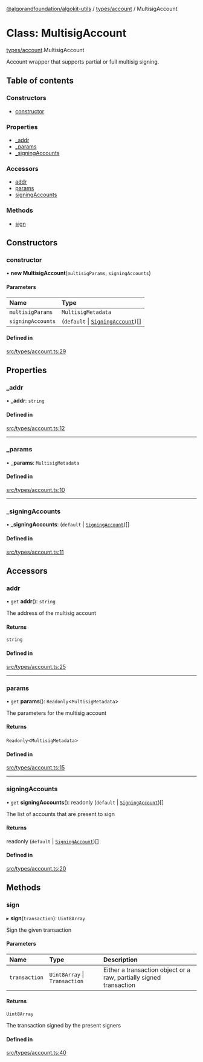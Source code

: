 [@algorandfoundation/algokit-utils](../README.md) / [types/account](../modules/types_account.md) / MultisigAccount

# Class: MultisigAccount

[types/account](../modules/types_account.md).MultisigAccount

Account wrapper that supports partial or full multisig signing.

## Table of contents

### Constructors

- [constructor](types_account.MultisigAccount.md#constructor)

### Properties

- [\_addr](types_account.MultisigAccount.md#_addr)
- [\_params](types_account.MultisigAccount.md#_params)
- [\_signingAccounts](types_account.MultisigAccount.md#_signingaccounts)

### Accessors

- [addr](types_account.MultisigAccount.md#addr)
- [params](types_account.MultisigAccount.md#params)
- [signingAccounts](types_account.MultisigAccount.md#signingaccounts)

### Methods

- [sign](types_account.MultisigAccount.md#sign)

## Constructors

### constructor

• **new MultisigAccount**(`multisigParams`, `signingAccounts`)

#### Parameters

| Name | Type |
| :------ | :------ |
| `multisigParams` | `MultisigMetadata` |
| `signingAccounts` | (`default` \| [`SigningAccount`](types_account.SigningAccount.md))[] |

#### Defined in

[src/types/account.ts:29](https://github.com/algorandfoundation/algokit-utils-ts/blob/main/src/types/account.ts#L29)

## Properties

### \_addr

• **\_addr**: `string`

#### Defined in

[src/types/account.ts:12](https://github.com/algorandfoundation/algokit-utils-ts/blob/main/src/types/account.ts#L12)

___

### \_params

• **\_params**: `MultisigMetadata`

#### Defined in

[src/types/account.ts:10](https://github.com/algorandfoundation/algokit-utils-ts/blob/main/src/types/account.ts#L10)

___

### \_signingAccounts

• **\_signingAccounts**: (`default` \| [`SigningAccount`](types_account.SigningAccount.md))[]

#### Defined in

[src/types/account.ts:11](https://github.com/algorandfoundation/algokit-utils-ts/blob/main/src/types/account.ts#L11)

## Accessors

### addr

• `get` **addr**(): `string`

The address of the multisig account

#### Returns

`string`

#### Defined in

[src/types/account.ts:25](https://github.com/algorandfoundation/algokit-utils-ts/blob/main/src/types/account.ts#L25)

___

### params

• `get` **params**(): `Readonly`<`MultisigMetadata`\>

The parameters for the multisig account

#### Returns

`Readonly`<`MultisigMetadata`\>

#### Defined in

[src/types/account.ts:15](https://github.com/algorandfoundation/algokit-utils-ts/blob/main/src/types/account.ts#L15)

___

### signingAccounts

• `get` **signingAccounts**(): readonly (`default` \| [`SigningAccount`](types_account.SigningAccount.md))[]

The list of accounts that are present to sign

#### Returns

readonly (`default` \| [`SigningAccount`](types_account.SigningAccount.md))[]

#### Defined in

[src/types/account.ts:20](https://github.com/algorandfoundation/algokit-utils-ts/blob/main/src/types/account.ts#L20)

## Methods

### sign

▸ **sign**(`transaction`): `Uint8Array`

Sign the given transaction

#### Parameters

| Name | Type | Description |
| :------ | :------ | :------ |
| `transaction` | `Uint8Array` \| `Transaction` | Either a transaction object or a raw, partially signed transaction |

#### Returns

`Uint8Array`

The transaction signed by the present signers

#### Defined in

[src/types/account.ts:40](https://github.com/algorandfoundation/algokit-utils-ts/blob/main/src/types/account.ts#L40)

